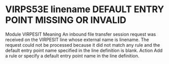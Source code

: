 # VIRPS53E linename DEFAULT ENTRY POINT MISSING OR INVALID
Module
    VIRPESIT
Meaning
    An inbound file transfer session request was received on the VIRPESIT line whose external name is linename. The request could not be processed because it did not match any rule and the default entry point name specified in the line definition is blank.
Action
    Add a rule or specify a default entry point name in the line definition.
